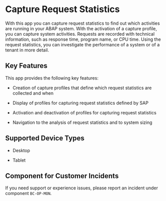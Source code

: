 <!-- loio01e93f214ffc48b48dafbec60a960e58 -->

# Capture Request Statistics



With this app you can capture request statistics to find out which activities are running in your ABAP system. With the activation of a capture profile, you can capture system activities. Requests are recorded with technical information, such as response time, program name, or CPU time. Using the request statistics, you can investigate the performance of a system or of a tenant in more detail.



## Key Features

This app provides the following key features:



-   Creation of capture profiles that define which request statistics are collected and when

-   Display of profiles for capturing request statistics defined by SAP

-   Activation and deactivation of profiles for capturing request statistics

-   Navigation to the analysis of request statistics and to system sizing




<a name="loio01e93f214ffc48b48dafbec60a960e58__supported_devices"/>

## Supported Device Types

-   Desktop

-   Tablet




<a name="loio01e93f214ffc48b48dafbec60a960e58__customer_component"/>

## Component for Customer Incidents

If you need support or experience issues, please report an incident under component `BC-OP-MON`.


